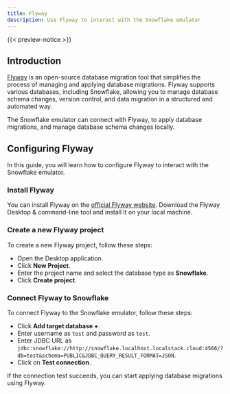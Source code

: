 ```yaml
---
title: Flyway
description: Use Flyway to interact with the Snowflake emulator
---
```


{{< preview-notice >}}

## Introduction

[Flyway](https://flywaydb.org/) is an open-source database migration tool that simplifies the process of managing and applying database migrations. Flyway supports various databases, including Snowflake, allowing you to manage database schema changes, version control, and data migration in a structured and automated way.

The Snowflake emulator can connect with Flyway, to apply database migrations, and manage database schema changes locally.

## Configuring Flyway

In this guide, you will learn how to configure Flyway to interact with the Snowflake emulator.

### Install Flyway

You can install Flyway on the [official Flyway website](https://flywaydb.org/download/). Download the Flyway Desktop & command-line tool and install it on your local machine.

### Create a new Flyway project

To create a new Flyway project, follow these steps:

* Open the Desktop application.
* Click **New Project**.
* Enter the project name and select the database type as **Snowflake**.
* Click **Create project**.

### Connect Flyway to Snowflake

To connect Flyway to the Snowflake emulator, follow these steps:

* Click **Add target database +**.
* Enter username as `test` and password as `test`.
* Enter JDBC URL as `jdbc:snowflake://http://snowflake.localhost.localstack.cloud:4566/?db=test&schema=PUBLIC&JDBC_QUERY_RESULT_FORMAT=JSON`.
* Click on **Test connection**.

If the connection test succeeds, you can start applying database migrations using Flyway.